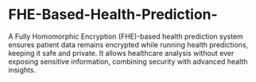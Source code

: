 # FHE-Based-Health-Prediction-
A Fully Homomorphic Encryption (FHE)-based health prediction system ensures patient data remains encrypted while running health predictions, keeping it safe and private. It allows healthcare analysis without ever exposing sensitive information, combining security with advanced health insights.
